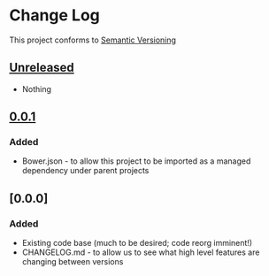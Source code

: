 # Change Log

This project conforms to [Semantic Versioning](http://semver.org/)

## [Unreleased]
* Nothing

## [0.0.1]
### Added
* Bower.json - to allow this project to be imported as a managed dependency under parent projects

## [0.0.0]
### Added
* Existing code base (much to be desired; code reorg imminent!)
* CHANGELOG.md - to allow us to see what high level features are changing between versions

[Unreleased]: https://github.com/DigiStratum/PHPGoodies/compare/0.0.1...HEAD
[0.0.1]: https://github.com/DigiStratum/PHPGoodies/compare/0.0.0...0.0.1

